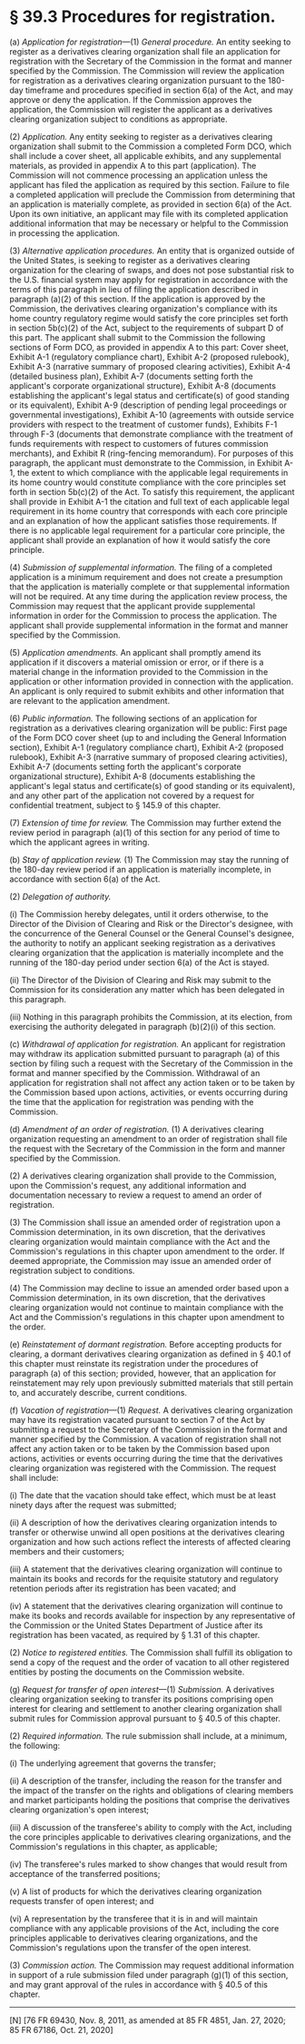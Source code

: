 # § 39.3   Procedures for registration.

(a) *Application for registration*—(1) *General procedure.* An entity seeking to register as a derivatives clearing organization shall file an application for registration with the Secretary of the Commission in the format and manner specified by the Commission. The Commission will review the application for registration as a derivatives clearing organization pursuant to the 180-day timeframe and procedures specified in section 6(a) of the Act, and may approve or deny the application. If the Commission approves the application, the Commission will register the applicant as a derivatives clearing organization subject to conditions as appropriate.


(2) *Application.* Any entity seeking to register as a derivatives clearing organization shall submit to the Commission a completed Form DCO, which shall include a cover sheet, all applicable exhibits, and any supplemental materials, as provided in appendix A to this part (application). The Commission will not commence processing an application unless the applicant has filed the application as required by this section. Failure to file a completed application will preclude the Commission from determining that an application is materially complete, as provided in section 6(a) of the Act. Upon its own initiative, an applicant may file with its completed application additional information that may be necessary or helpful to the Commission in processing the application.


(3) *Alternative application procedures.* An entity that is organized outside of the United States, is seeking to register as a derivatives clearing organization for the clearing of swaps, and does not pose substantial risk to the U.S. financial system may apply for registration in accordance with the terms of this paragraph in lieu of filing the application described in paragraph (a)(2) of this section. If the application is approved by the Commission, the derivatives clearing organization's compliance with its home country regulatory regime would satisfy the core principles set forth in section 5b(c)(2) of the Act, subject to the requirements of subpart D of this part. The applicant shall submit to the Commission the following sections of Form DCO, as provided in appendix A to this part: Cover sheet, Exhibit A-1 (regulatory compliance chart), Exhibit A-2 (proposed rulebook), Exhibit A-3 (narrative summary of proposed clearing activities), Exhibit A-4 (detailed business plan), Exhibit A-7 (documents setting forth the applicant's corporate organizational structure), Exhibit A-8 (documents establishing the applicant's legal status and certificate(s) of good standing or its equivalent), Exhibit A-9 (description of pending legal proceedings or governmental investigations), Exhibit A-10 (agreements with outside service providers with respect to the treatment of customer funds), Exhibits F-1 through F-3 (documents that demonstrate compliance with the treatment of funds requirements with respect to customers of futures commission merchants), and Exhibit R (ring-fencing memorandum). For purposes of this paragraph, the applicant must demonstrate to the Commission, in Exhibit A-1, the extent to which compliance with the applicable legal requirements in its home country would constitute compliance with the core principles set forth in section 5b(c)(2) of the Act. To satisfy this requirement, the applicant shall provide in Exhibit A-1 the citation and full text of each applicable legal requirement in its home country that corresponds with each core principle and an explanation of how the applicant satisfies those requirements. If there is no applicable legal requirement for a particular core principle, the applicant shall provide an explanation of how it would satisfy the core principle.








(4) *Submission of supplemental information.* The filing of a completed application is a minimum requirement and does not create a presumption that the application is materially complete or that supplemental information will not be required. At any time during the application review process, the Commission may request that the applicant provide supplemental information in order for the Commission to process the application. The applicant shall provide supplemental information in the format and manner specified by the Commission.


(5) *Application amendments.* An applicant shall promptly amend its application if it discovers a material omission or error, or if there is a material change in the information provided to the Commission in the application or other information provided in connection with the application. An applicant is only required to submit exhibits and other information that are relevant to the application amendment.


(6) *Public information.* The following sections of an application for registration as a derivatives clearing organization will be public: First page of the Form DCO cover sheet (up to and including the General Information section), Exhibit A-1 (regulatory compliance chart), Exhibit A-2 (proposed rulebook), Exhibit A-3 (narrative summary of proposed clearing activities), Exhibit A-7 (documents setting forth the applicant's corporate organizational structure), Exhibit A-8 (documents establishing the applicant's legal status and certificate(s) of good standing or its equivalent), and any other part of the application not covered by a request for confidential treatment, subject to § 145.9 of this chapter.








(7) *Extension of time for review.* The Commission may further extend the review period in paragraph (a)(1) of this section for any period of time to which the applicant agrees in writing.








(b) *Stay of application review.* (1) The Commission may stay the running of the 180-day review period if an application is materially incomplete, in accordance with section 6(a) of the Act.


(2) *Delegation of authority.* 

(i) The Commission hereby delegates, until it orders otherwise, to the Director of the Division of Clearing and Risk or the Director's designee, with the concurrence of the General Counsel or the General Counsel's designee, the authority to notify an applicant seeking registration as a derivatives clearing organization that the application is materially incomplete and the running of the 180-day period under section 6(a) of the Act is stayed.






(ii) The Director of the Division of Clearing and Risk may submit to the Commission for its consideration any matter which has been delegated in this paragraph.


(iii) Nothing in this paragraph prohibits the Commission, at its election, from exercising the authority delegated in paragraph (b)(2)(i) of this section.


(c) *Withdrawal of application for registration.* An applicant for registration may withdraw its application submitted pursuant to paragraph (a) of this section by filing such a request with the Secretary of the Commission in the format and manner specified by the Commission. Withdrawal of an application for registration shall not affect any action taken or to be taken by the Commission based upon actions, activities, or events occurring during the time that the application for registration was pending with the Commission.


(d) *Amendment of an order of registration.* (1) A derivatives clearing organization requesting an amendment to an order of registration shall file the request with the Secretary of the Commission in the form and manner specified by the Commission.


(2) A derivatives clearing organization shall provide to the Commission, upon the Commission's request, any additional information and documentation necessary to review a request to amend an order of registration.


(3) The Commission shall issue an amended order of registration upon a Commission determination, in its own discretion, that the derivatives clearing organization would maintain compliance with the Act and the Commission's regulations in this chapter upon amendment to the order. If deemed appropriate, the Commission may issue an amended order of registration subject to conditions.


(4) The Commission may decline to issue an amended order based upon a Commission determination, in its own discretion, that the derivatives clearing organization would not continue to maintain compliance with the Act and the Commission's regulations in this chapter upon amendment to the order.


(e) *Reinstatement of dormant registration.* Before accepting products for clearing, a dormant derivatives clearing organization as defined in § 40.1 of this chapter must reinstate its registration under the procedures of paragraph (a) of this section; provided, however, that an application for reinstatement may rely upon previously submitted materials that still pertain to, and accurately describe, current conditions.


(f) *Vacation of registration*—(1) *Request.* A derivatives clearing organization may have its registration vacated pursuant to section 7 of the Act by submitting a request to the Secretary of the Commission in the format and manner specified by the Commission. A vacation of registration shall not affect any action taken or to be taken by the Commission based upon actions, activities or events occurring during the time that the derivatives clearing organization was registered with the Commission. The request shall include:


(i) The date that the vacation should take effect, which must be at least ninety days after the request was submitted;


(ii) A description of how the derivatives clearing organization intends to transfer or otherwise unwind all open positions at the derivatives clearing organization and how such actions reflect the interests of affected clearing members and their customers;


(iii) A statement that the derivatives clearing organization will continue to maintain its books and records for the requisite statutory and regulatory retention periods after its registration has been vacated; and


(iv) A statement that the derivatives clearing organization will continue to make its books and records available for inspection by any representative of the Commission or the United States Department of Justice after its registration has been vacated, as required by § 1.31 of this chapter.


(2) *Notice to registered entities.* The Commission shall fulfill its obligation to send a copy of the request and the order of vacation to all other registered entities by posting the documents on the Commission website.


(g) *Request for transfer of open interest*—(1) *Submission.* A derivatives clearing organization seeking to transfer its positions comprising open interest for clearing and settlement to another clearing organization shall submit rules for Commission approval pursuant to § 40.5 of this chapter.


(2) *Required information.* The rule submission shall include, at a minimum, the following:


(i) The underlying agreement that governs the transfer;


(ii) A description of the transfer, including the reason for the transfer and the impact of the transfer on the rights and obligations of clearing members and market participants holding the positions that comprise the derivatives clearing organization's open interest;


(iii) A discussion of the transferee's ability to comply with the Act, including the core principles applicable to derivatives clearing organizations, and the Commission's regulations in this chapter, as applicable;


(iv) The transferee's rules marked to show changes that would result from acceptance of the transferred positions;


(v) A list of products for which the derivatives clearing organization requests transfer of open interest; and


(vi) A representation by the transferee that it is in and will maintain compliance with any applicable provisions of the Act, including the core principles applicable to derivatives clearing organizations, and the Commission's regulations upon the transfer of the open interest.


(3) *Commission action.* The Commission may request additional information in support of a rule submission filed under paragraph (g)(1) of this section, and may grant approval of the rules in accordance with § 40.5 of this chapter.









---

[N] [76 FR 69430, Nov. 8, 2011, as amended at 85 FR 4851, Jan. 27, 2020; 85 FR 67186, Oct. 21, 2020]






